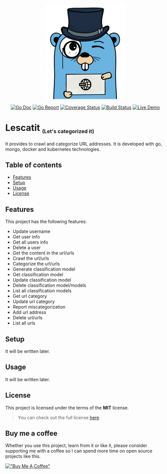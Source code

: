 <p align="center">
  <img width="250" height="300" src="images/logo.png">
</p>

<p align="center">
<a href="https://pkg.go.dev/"><img src="https://img.shields.io/badge/%F0%9F%93%9A%20godoc-pkg-informational.svg" alt="Go Doc"></a> <a href="https://goreportcard.com/"><img src="https://img.shields.io/badge/%F0%9F%93%9D%20goreport-X+-success.svg" alt="Go Report"></a> <a href="https://gocover.io/"><img src="https://img.shields.io/badge/%F0%9F%94%8E%20gocover-X%25-success.svg" alt="Coverage Status"></a> <a href="https://travis-ci.com/"><img src="https://img.shields.io/badge/%E2%9A%99%20build-X-success.svg" alt="Build Status"></a> <a href="https://lescatit.com/"><img src="https://img.shields.io/badge/%F0%9F%93%BD%20demo-online-red.svg" alt="Live Demo"></a>
</p>

# Lescatit <sub><small><small>(Let's categorized it)</small></small></sub>

It provides to crawl and categorize URL addresses. It is developed with go, mongo, docker and kubernetes technologies.

## Table of contents
* [Features](#features)
* [Setup](#setup)
* [Usage](#usage)
* [License](#license)

## Features
This project has the following features:
* Update username
* Get user info
* Get all users info
* Delete a user
* Get the content in the url/urls
* Crawl the url/urls
* Categorize the url/urls
* Generate classification model
* Get classification model
* Update classification model
* Delete classification model/models
* List all classification models
* Get url category
* Update url category
* Report miscategorization
* Add url address
* Delete url/urls
* List all urls
	
## Setup

It will be written later.

## Usage

It will be written later.

## License

This project is licensed under the terms of the **MIT** license.
>You can check out the full license [here](https://github.com/mtnmunuklu/node-chat/blob/master/LICENSE)

## Buy me a coffee

Whether you use this project, learn from it or like it, please consider supporting me with a coffee so I can spend more time on open source projects like this.

[!["Buy Me A Coffee"](https://www.buymeacoffee.com/assets/img/custom_images/orange_img.png)](https://www.buymeacoffee.com/mtnmunuklu)
